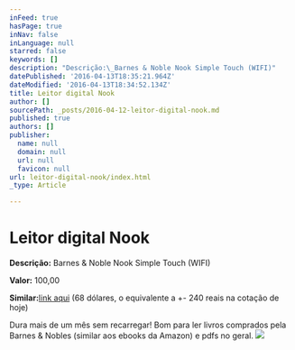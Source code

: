 ```yaml
---
inFeed: true
hasPage: true
inNav: false
inLanguage: null
starred: false
keywords: []
description: "Descrição:\_Barnes & Noble Nook Simple Touch (WIFI)"
datePublished: '2016-04-13T18:35:21.964Z'
dateModified: '2016-04-13T18:34:52.134Z'
title: Leitor digital Nook
author: []
sourcePath: _posts/2016-04-12-leitor-digital-nook.md
published: true
authors: []
publisher:
  name: null
  domain: null
  url: null
  favicon: null
url: leitor-digital-nook/index.html
_type: Article

---
```

# Leitor digital Nook

**Descrição:** Barnes & Noble Nook Simple Touch (WIFI)

**Valor:** 100,00

**Similar:**[link aqui][0] (68 dólares, o equivalente a +- 240 reais na cotação de hoje)

Dura mais de um mês sem recarregar! Bom para ler livros comprados pela Barnes & Nobles (similar aos ebooks da Amazon) e pdfs no geral.
![](https://the-grid-user-content.s3-us-west-2.amazonaws.com/eeb56197-da7f-4015-a86f-9850824eaded.jpg)

[0]: http://www.amazon.com/gp/product/140053271X/ref=pd_lpo_sbs_dp_ss_1?pf_rd_p=1944687562&pf_rd_s=lpo-top-stripe-1&pf_rd_t=201&pf_rd_i=B006VB6UNI&pf_rd_m=ATVPDKIKX0DER&pf_rd_r=0NVHX1EF1Z02X8BT4T17